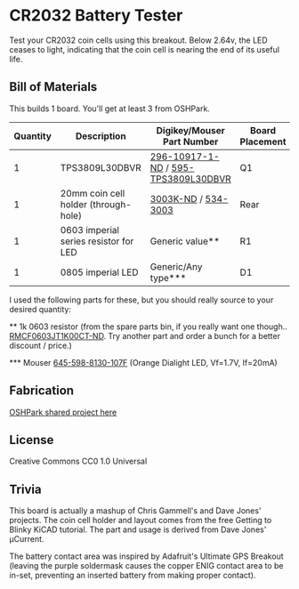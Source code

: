 # CR2032 Battery Tester

Test your CR2032 coin cells using this breakout. Below 2.64v, the LED ceases to
light, indicating that the coin cell is nearing the end of its useful life.

## Bill of Materials

This builds 1 board. You'll get at least 3 from OSHPark.

| Quantity | Description | Digikey/Mouser Part Number | Board Placement |
| -------- | ----------- | ------------------- | --------------- |
| 1 | TPS3809L30DBVR | [296-10917-1-ND](http://www.digikey.com/product-detail/en/TPS3809L30DBVR/296-10917-1-ND) / [595-TPS3809L30DBVR](http://www.mouser.com/access/?pn=595-TPS3809L30DBVR) | Q1 |
| 1 | 20mm coin cell holder (through-hole) | [3003K-ND](http://www.digikey.com/product-detail/en/3003/3003K-ND) / [534-3003](http://www.mouser.com/access/?pn=534-3003) | Rear |
| 1 | 0603 imperial series resistor for LED | Generic value\*\* | R1 |
| 1 | 0805 imperial LED | Generic/Any type\*\*\* | D1 |

I used the following parts for these, but you should really source to your
desired quantity:

\*\* 1k 0603 resistor (from the spare parts bin, if you really want one though..
[RMCF0603JT1K00CT-ND](http://www.digikey.com/product-detail/en/RMCF0603JT1K00/RMCF0603JT1K00CT-ND).
Try another part and order a bunch for a better discount / price.)

\*\*\* Mouser
[645-598-8130-107F](http://www.mouser.com/access/?pn=645-598-8130-107F) (Orange
Dialight LED, Vf=1.7V, If=20mA)

## Fabrication

[OSHPark shared project here](https://oshpark.com/shared_projects/Qcq4ZSKX)

## License

Creative Commons CC0 1.0 Universal

## Trivia

This board is actually a mashup of Chris Gammell's and Dave Jones' projects. The
coin cell holder and layout comes from the free Getting to Blinky KiCAD
tutorial. The part and usage is derived from Dave Jones' µCurrent.  

The battery contact area was inspired by Adafruit's Ultimate GPS Breakout (leaving the
purple soldermask causes the copper ENIG contact area to be in-set, preventing
an inserted battery from making proper contact).
